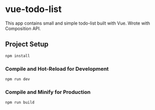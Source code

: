 # vue-todo-list

This app contains small and simple todo-list built with Vue. Wrote with Composition API.

## Project Setup

```sh
npm install
```

### Compile and Hot-Reload for Development

```sh
npm run dev
```

### Compile and Minify for Production

```sh
npm run build
```
